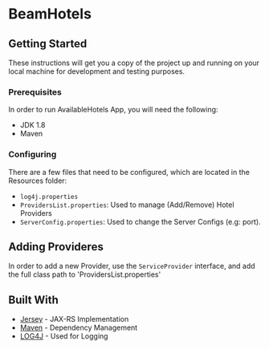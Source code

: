 # BeamHotels

## Getting Started

These instructions will get you a copy of the project up and running on your local machine for development and testing purposes.

### Prerequisites

In order to run AvailableHotels App, you will need the following: 

* JDK 1.8
* Maven


### Configuring

There are a few files that need to be configured, which are located in the Resources folder:

* `log4j.properties`
* `ProvidersList.properties`: Used to manage (Add/Remove) Hotel Providers 
* `ServerConfig.properties`: Used to change the Server Configs (e.g: port).

## Adding Provideres

In order to add a new Provider, use the `ServiceProvider` interface, and add the full class path to 'ProvidersList.properties'


## Built With

* [Jersey](https://jersey.github.io/) - JAX-RS Implementation
* [Maven](https://maven.apache.org/) - Dependency Management
* [LOG4J](https://logging.apache.org/log4j/2.x/) - Used for Logging

